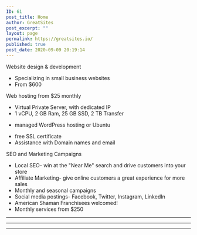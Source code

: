```yaml
---
ID: 61
post_title: Home
author: GreatSites
post_excerpt: ""
layout: page
permalink: https://greatsites.io/
published: true
post_date: 2020-09-09 20:19:14
---
```

<!-- wp:columns -->
<div class="wp-block-columns"><!-- wp:column -->
<div class="wp-block-column"><!-- wp:cover {"overlayColor":"pale-cyan-blue"} -->
<div class="wp-block-cover has-pale-cyan-blue-background-color has-background-dim"><div class="wp-block-cover__inner-container"><!-- wp:paragraph {"align":"center","placeholder":"Write title…","fontSize":"large"} -->
<p class="has-text-align-center has-large-font-size">Website design &amp; development </p>
<!-- /wp:paragraph -->

<!-- wp:list -->
<ul><li>Specializing in small business websites </li><li>From $600</li></ul>
<!-- /wp:list --></div></div>
<!-- /wp:cover --></div>
<!-- /wp:column -->

<!-- wp:column -->
<div class="wp-block-column"><!-- wp:cover {"overlayColor":"pale-cyan-blue"} -->
<div class="wp-block-cover has-pale-cyan-blue-background-color has-background-dim"><div class="wp-block-cover__inner-container"><!-- wp:paragraph {"align":"center","placeholder":"Write title…","fontSize":"large"} -->
<p class="has-text-align-center has-large-font-size">Web hosting from $25 monthly </p>
<!-- /wp:paragraph -->

<!-- wp:list -->
<ul><li>Virtual Private Server, with dedicated IP </li><li>1 vCPU, 2 GB Ram, 25 GB SSD, 2 TB Transfer</li></ul>
<!-- /wp:list -->

<!-- wp:list -->
<ul><li>managed WordPress hosting or Ubuntu</li></ul>
<!-- /wp:list -->

<!-- wp:list -->
<ul><li>free SSL certificate </li><li>Assistance with Domain names and email </li></ul>
<!-- /wp:list --></div></div>
<!-- /wp:cover --></div>
<!-- /wp:column -->

<!-- wp:column -->
<div class="wp-block-column"><!-- wp:cover {"overlayColor":"pale-cyan-blue"} -->
<div class="wp-block-cover has-pale-cyan-blue-background-color has-background-dim"><div class="wp-block-cover__inner-container"><!-- wp:paragraph {"align":"center","placeholder":"Write title…","fontSize":"large"} -->
<p class="has-text-align-center has-large-font-size">SEO and Marketing Campaigns </p>
<!-- /wp:paragraph -->

<!-- wp:list -->
<ul><li>Local SEO- win at the "Near Me" search and drive customers into your store</li><li>Affiliate Marketing- give online customers a great experience for more sales</li><li>Monthly and seasonal campaigns</li><li>Social media postings- Facebook, Twitter, Instagram, LinkedIn</li><li>American Shaman Franchisees welcomed!</li><li>Monthly services from $250 </li></ul>
<!-- /wp:list --></div></div>
<!-- /wp:cover --></div>
<!-- /wp:column --></div>
<!-- /wp:columns -->

<!-- wp:separator -->
<hr class="wp-block-separator"/>
<!-- /wp:separator -->

<!-- wp:separator -->
<hr class="wp-block-separator"/>
<!-- /wp:separator -->

<!-- wp:separator -->
<hr class="wp-block-separator"/>
<!-- /wp:separator -->